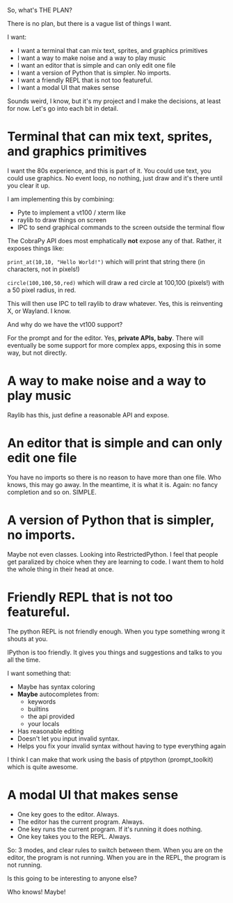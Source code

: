 So, what's THE PLAN?

There is no plan, but there is a vague list of things I want.

I want:

* I want a terminal that can mix text, sprites, and graphics primitives
* I want a way to make noise and a way to play music
* I want an editor that is simple and can only edit one file
* I want a version of Python that is simpler. No imports.
* I want a friendly REPL that is not too featureful.
* I want a modal UI that makes sense

Sounds weird, I know, but it's my project and I make the decisions,
at least for now. Let's go into each bit in detail.

# Terminal that can mix text, sprites, and graphics primitives

I want the 80s experience, and this is part of it. You could use text,
you could use graphics. No event loop, no nothing, just draw and it's
there until you clear it up.

I am implementing this by combining:

* Pyte to implement a vt100 / xterm like
* raylib to draw things on screen
* IPC to send graphical commands to the screen outside the terminal flow

The CobraPy API does most emphatically **not** expose any of that.
Rather, it exposes things like:

`print_at(10,10, "Hello World!")` which will print that string there (in characters, not in pixels!)

`circle(100,100,50,red)` which will draw a red circle at 100,100 (pixels!) with a 50 pixel radius, in red.

This will then use IPC to tell raylib to draw whatever. Yes, this is reinventing X, or Wayland. I know.

And why do we have the vt100 support?

For the prompt and for the editor. Yes, **private APIs, baby**. There will
eventually be some support for more complex apps, exposing this in some way,
but not directly.

# A way to make noise and a way to play music

Raylib has this, just define a reasonable API and expose.

# An editor that is simple and can only edit one file

You have no imports so there is no reason to have more than one file.
Who knows, this may go away. In the meantime, it is what it is.
Again: no fancy completion and so on. SIMPLE.

# A version of Python that is simpler, no imports.

Maybe not even classes. Looking into RestrictedPython. I feel that
people get paralized by choice when they are learning to code. I want
them to hold the whole thing in their head at once.

# Friendly REPL that is not too featureful.

The python REPL is not friendly enough. When you type something wrong it shouts at you.

IPython is too friendly. It gives you things and suggestions and talks to you all the time.

I want something that:

* Maybe has syntax coloring
* **Maybe** autocompletes from:
  * keywords
  * builtins
  * the api provided
  * your locals
* Has reasonable editing
* Doesn't let you input invalid syntax.
* Helps you fix your invalid syntax without having to type everything again

I think I can make that work using the basis of ptpython (prompt_toolkit) which is quite awesome.

# A modal UI that makes sense

* One key goes to the editor. Always.
* The editor has the current program. Always.
* One key runs the current program. If it's running it does nothing.
* One key takes you to the REPL. Always.

So: 3 modes, and clear rules to switch between them. When you are on
the editor, the program is not running. When you are in the REPL,
the program is not running.

Is this going to be interesting to anyone else?

Who knows!
Maybe!
